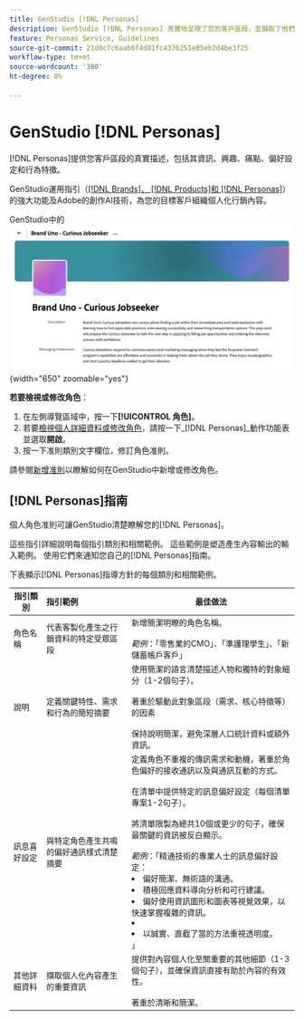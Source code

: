 ```yaml
---
title: GenStudio [!DNL Personas]
description: GenStudio [!DNL Personas] 真實地呈現了您的客戶區段，並擷取了他們的興趣、痛點、偏好設定和行為特徵。
feature: Personas Service, Guidelines
source-git-commit: 21d0c7c6aab6f4d81fc4376251e85eb2d4be3f25
workflow-type: tm+mt
source-wordcount: '380'
ht-degree: 0%

---
```



# GenStudio [!DNL Personas]

[!DNL Personas]提供您客戶區段的真實描述，包括其資訊、興趣、痛點、偏好設定和行為特徵。

GenStudio運用指引（[[!DNL Brands]、 [!DNL Products]和 [!DNL Personas]](overview.md)）的強大功能及Adobe的創作AI技術，為您的目標客戶組織個人化行銷內容。&#x200B;

GenStudio中的![[!DNL Personas]指南](/help/assets/personas-guidelines.png){width="650" zoomable="yes"}

**若要檢視或修改角色**：

1. 在左側導覽區域中，按一下&#x200B;**[!UICONTROL 角色]**。
1. 若要[檢視個人詳細資料或修改角色](add-guidelines.md#manage-personas)，請按一下&#x200B;_[!DNL Personas]_動作功能表並選取&#x200B;**開啟**。
1. 按一下准則類別文字欄位，修訂角色准則。

請參閱[新增准則](add-guidelines.md)以瞭解如何在GenStudio中新增或修改角色。

## [!DNL Personas]指南

個人角色准則可讓GenStudio清楚瞭解您的[!DNL Personas]。

這些指引詳細說明每個指引類別和相關範例。 這些範例是塑造產生內容輸出的輸入範例。 使用它們來通知您自己的[!DNL Personas]指南。

下表顯示[!DNL Personas]指導方針的每個類別和相關範例。

| 指引類別 | 指引範例 | 最佳做法 |
| ------------------| :---------- |-------------|
| 角色名稱 | 代表客製化產生之行銷資料的特定受眾區段 | 新增簡潔明瞭的角色名稱。<br><br>_範例_：「零售業的CMO」、「準護理學生」、「新儲蓄帳戶客戶」 |
| 說明 | 定義關鍵特性、需求和行為的簡短摘要 | 使用簡潔的語言清楚描述人物和獨特的對象細分（1-2個句子）。<br><br>著重於驅動此對象區段（需求、核心特徵等）的因素<br><br>保持說明簡潔，避免深層人口統計資料或額外資訊。 |
| 訊息喜好設定 | 與特定角色產生共鳴的偏好通訊樣式清楚摘要 | 定義角色不重複的傳訊需求和動機，著重於角色偏好的接收通訊以及與通訊互動的方式。<br><br>在清單中提供特定的訊息偏好設定（每個清單專案1-2句子）。<br><br>將清單限製為總共10個或更少的句子，確保最關鍵的資訊被反白顯示。<br><br>_範例_：「精通技術的專業人士的訊息偏好設定：<li>偏好簡潔、無術語的溝通。</li><li>積極回應資料導向分析和可行建議。</li><li>偏好使用資訊圖形和圖表等視覺效果，以快速掌握複雜的資訊。<li><li>以誠實、直截了當的方法重視透明度。</li>」 |
| 其他詳細資料 | 擷取個人化內容產生的重要資訊 | 提供對內容個人化至關重要的其他細節（1-3個句子），並確保資訊直接有助於內容的有效性。<br><br>著重於清晰和簡潔。 |
